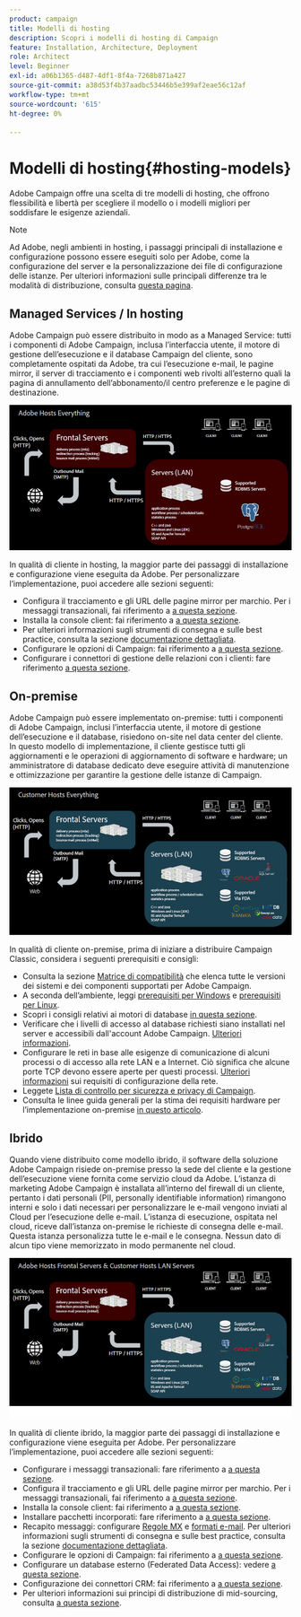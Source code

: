 ```yaml
---
product: campaign
title: Modelli di hosting
description: Scopri i modelli di hosting di Campaign
feature: Installation, Architecture, Deployment
role: Architect
level: Beginner
exl-id: a06b1365-d487-4df1-8f4a-7268b871a427
source-git-commit: a38d53f4b37aadbc53446b5e399af2eae56c12af
workflow-type: tm+mt
source-wordcount: '615'
ht-degree: 0%

---
```


# Modelli di hosting{#hosting-models}



Adobe Campaign offre una scelta di tre modelli di hosting, che offrono flessibilità e libertà per scegliere il modello o i modelli migliori per soddisfare le esigenze aziendali.

>[!NOTE]
>
>Ad Adobe, negli ambienti in hosting, i passaggi principali di installazione e configurazione possono essere eseguiti solo per Adobe, come la configurazione del server e la personalizzazione dei file di configurazione delle istanze. Per ulteriori informazioni sulle principali differenze tra le modalità di distribuzione, consulta [questa pagina](../../installation/using/capability-matrix.md).

## Managed Services / In hosting

Adobe Campaign può essere distribuito in modo as a Managed Service: tutti i componenti di Adobe Campaign, inclusa l’interfaccia utente, il motore di gestione dell’esecuzione e il database Campaign del cliente, sono completamente ospitati da Adobe, tra cui l’esecuzione e-mail, le pagine mirror, il server di tracciamento e i componenti web rivolti all’esterno quali la pagina di annullamento dell’abbonamento/il centro preferenze e le pagine di destinazione.

![](assets/deployment_hosted.png)

In qualità di cliente in hosting, la maggior parte dei passaggi di installazione e configurazione viene eseguita da Adobe. Per personalizzare l’implementazione, puoi accedere alle sezioni seguenti:

* Configura il tracciamento e gli URL delle pagine mirror per marchio. Per i messaggi transazionali, fai riferimento a [a questa sezione](../../message-center/using/additional-configurations.md#configuring-multibranding).
* Installa la console client: fai riferimento a [a questa sezione](../../installation/using/installing-the-client-console.md).
* Per ulteriori informazioni sugli strumenti di consegna e sulle best practice, consulta la sezione [documentazione dettagliata](../../delivery/using/about-deliverability.md).
* Configurare le opzioni di Campaign: fai riferimento a [a questa sezione](../../installation/using/configuring-campaign-options.md).
* Configurare i connettori di gestione delle relazioni con i clienti: fare riferimento [a questa sezione](../../platform/using/crm-connectors.md).

## On-premise

Adobe Campaign può essere implementato on-premise: tutti i componenti di Adobe Campaign, inclusi l’interfaccia utente, il motore di gestione dell’esecuzione e il database, risiedono on-site nel data center del cliente. In questo modello di implementazione, il cliente gestisce tutti gli aggiornamenti e le operazioni di aggiornamento di software e hardware; un amministratore di database dedicato deve eseguire attività di manutenzione e ottimizzazione per garantire la gestione delle istanze di Campaign.

![](assets/deployment_onpremise.png)

In qualità di cliente on-premise, prima di iniziare a distribuire Campaign Classic, considera i seguenti prerequisiti e consigli:

* Consulta la sezione [Matrice di compatibilità](../../rn/using/compatibility-matrix.md) che elenca tutte le versioni dei sistemi e dei componenti supportati per Adobe Campaign.
* A seconda dell’ambiente, leggi [prerequisiti per Windows](../../installation/using/prerequisites-of-campaign-installation-in-windows.md) e [prerequisiti per Linux](../../installation/using/prerequisites-of-campaign-installation-in-linux.md).
* Scopri i consigli relativi ai motori di database [in questa sezione](../../installation/using/database.md).
* Verificare che i livelli di accesso al database richiesti siano installati nel server e accessibili dall&#39;account Adobe Campaign. [Ulteriori informazioni](../../installation/using/application-server.md).
* Configurare le reti in base alle esigenze di comunicazione di alcuni processi o di accesso alla rete LAN e a Internet. Ciò significa che alcune porte TCP devono essere aperte per questi processi. [Ulteriori informazioni](../../installation/using/network-configuration.md) sui requisiti di configurazione della rete.
* Leggete [Lista di controllo per sicurezza e privacy di Campaign](https://helpx.adobe.com/it/campaign/kb/acc-security.html).
* Consulta le linee guida generali per la stima dei requisiti hardware per l’implementazione on-premise [in questo articolo](https://helpx.adobe.com/it/campaign/kb/hardware-sizing-guide.html).

## Ibrido

Quando viene distribuito come modello ibrido, il software della soluzione Adobe Campaign risiede on-premise presso la sede del cliente e la gestione dell’esecuzione viene fornita come servizio cloud da Adobe. L’istanza di marketing Adobe Campaign è installata all’interno del firewall di un cliente, pertanto i dati personali (PII, personally identifiable information) rimangono interni e solo i dati necessari per personalizzare le e-mail vengono inviati al Cloud per l’esecuzione delle e-mail. L’istanza di esecuzione, ospitata nel cloud, riceve dall’istanza on-premise le richieste di consegna delle e-mail. Questa istanza personalizza tutte le e-mail e le consegna. Nessun dato di alcun tipo viene memorizzato in modo permanente nel cloud.

![](assets/deployment_hybrid.png)

In qualità di cliente ibrido, la maggior parte dei passaggi di installazione e configurazione viene eseguita per Adobe. Per personalizzare l’implementazione, puoi accedere alle sezioni seguenti:

* Configurare i messaggi transazionali: fare riferimento a [a questa sezione](../../message-center/using/transactional-messaging-architecture.md).
* Configura il tracciamento e gli URL delle pagine mirror per marchio. Per i messaggi transazionali, fai riferimento a [a questa sezione](../../message-center/using/additional-configurations.md#configuring-multibranding).
* Installa la console client: fai riferimento a [a questa sezione](../../installation/using/installing-the-client-console.md).
* Installare pacchetti incorporati: fare riferimento a [a questa sezione](../../installation/using/installing-campaign-standard-packages.md).
* Recapito messaggi: configurare [Regole MX](../../installation/using/email-deliverability.md#mx-configuration) e [formati e-mail](../../installation/using/email-deliverability.md#managing-email-formats). Per ulteriori informazioni sugli strumenti di consegna e sulle best practice, consulta la sezione [documentazione dettagliata](../../delivery/using/about-deliverability.md).
* Configurare le opzioni di Campaign: fai riferimento a [a questa sezione](../../installation/using/configuring-campaign-options.md).
* Configurare un database esterno (Federated Data Access): vedere [a questa sezione](../../installation/using/about-fda.md).
* Configurazione dei connettori CRM: fai riferimento a [a questa sezione](../../platform/using/crm-connectors.md).
* Per ulteriori informazioni sui principi di distribuzione di mid-sourcing, consulta [a questa sezione](../../installation/using/mid-sourcing-deployment.md).
